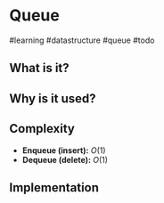 # Queue
#learning #datastructure #queue #todo

## What is it?
## Why is it used?
## Complexity
- **Enqueue (insert):** $O(1)$
- **Dequeue (delete):** $O(1)$

## Implementation